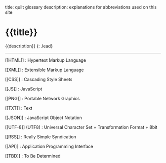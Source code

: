 title: quilt glossary
description: explanations for abbreviations used on this site

# {{title}}
{{description}}
{: .lead}
****************************************************************************************************************

[[HTML]]
:   Hypertext Markup Language

[[XML]]
:   Extensible Markup Language

[[CSS]]
:   Cascading Style Sheets

[[JS]]
:   JavaScript

[[PNG]]
:   Portable Network Graphics

[[TXT]]
:   Text

[[JSON]]
:   JavaScript Object Notation

[[UTF-8]] (UTF8)
:   Universal Character Set + Transformation Format + 8bit

[[RSS]]
:   Really Simple Syndication

[[API]]
:   Application Programming Interface

[[TBD]]
:   To Be Determined
